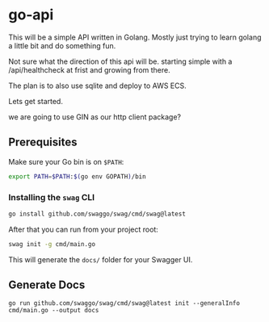 # go‑api

This will be a simple API written in Golang. Mostly just trying to learn golang a little bit and do something fun.

Not sure what the direction of this api will be. starting simple with a /api/healthcheck at frist and growing from there.

The plan is to also use sqlite and deploy to AWS ECS.


Lets get started.

we are going to use GIN as our http client package?

## Prerequisites

Make sure your Go bin is on `$PATH`:

```bash
export PATH=$PATH:$(go env GOPATH)/bin
```

### Installing the `swag` CLI

```bash
go install github.com/swaggo/swag/cmd/swag@latest
```

After that you can run from your project root:

```bash
swag init -g cmd/main.go
```

This will generate the `docs/` folder for your Swagger UI.

## Generate Docs

```
go run github.com/swaggo/swag/cmd/swag@latest init --generalInfo cmd/main.go --output docs
```
